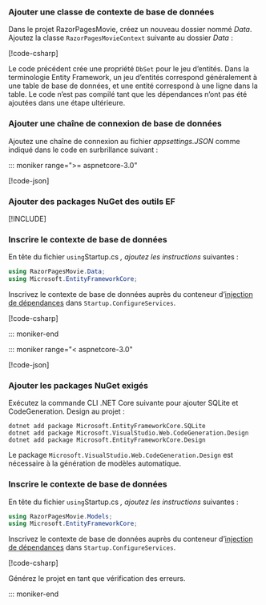 <a name="dc"></a>

### <a name="add-a-database-context-class"></a>Ajouter une classe de contexte de base de données

Dans le projet RazorPagesMovie, créez un nouveau dossier nommé *Data*. Ajoutez la classe `RazorPagesMovieContext` suivante au dossier *Data* :

[!code-csharp[](~/tutorials/razor-pages/razor-pages-start/sample/RazorPagesMovie30/Data/RazorPagesMovieContext.cs)]

Le code précédent crée une propriété `DbSet` pour le jeu d’entités. Dans la terminologie Entity Framework, un jeu d’entités correspond généralement à une table de base de données, et une entité correspond à une ligne dans la table. Le code n’est pas compilé tant que les dépendances n’ont pas été ajoutées dans une étape ultérieure.

<a name="cs"></a>

### <a name="add-a-database-connection-string"></a>Ajouter une chaîne de connexion de base de données

Ajoutez une chaîne de connexion au fichier *appsettings.JSON* comme indiqué dans le code en surbrillance suivant :

::: moniker range=">= aspnetcore-3.0"

[!code-json[](~/tutorials/razor-pages/razor-pages-start/sample/RazorPagesMovie30/appsettings_SQLite.json?highlight=10-12)]

### <a name="add-nuget-packages-and-ef-tools"></a>Ajouter des packages NuGet des outils EF

[!INCLUDE[](~/includes/add-EF-NuGet-SQLite-CLI.md)]

<a name="reg"></a>

### <a name="register-the-database-context"></a>Inscrire le contexte de base de données

En tête du fichier `using`Startup.cs *, ajoutez les instructions*  suivantes :

```csharp
using RazorPagesMovie.Data;
using Microsoft.EntityFrameworkCore;
```

Inscrivez le contexte de base de données auprès du conteneur d’[injection de dépendances](xref:fundamentals/dependency-injection) dans `Startup.ConfigureServices`.

[!code-csharp[](~/tutorials/razor-pages/razor-pages-start/sample/RazorPagesMovie30/Startup.cs?name=snippet_UseSqlite&highlight=11-12)]

::: moniker-end

::: moniker range="< aspnetcore-3.0"

[!code-json[](~/tutorials/razor-pages/razor-pages-start/sample/RazorPagesMovie/appsettings_SQLite.json?highlight=8-9)]

### <a name="add-required-nuget-packages"></a>Ajouter les packages NuGet exigés

Exécutez la commande CLI .NET Core suivante pour ajouter SQLite et CodeGeneration. Design au projet :

```dotnetcli
dotnet add package Microsoft.EntityFrameworkCore.SQLite
dotnet add package Microsoft.VisualStudio.Web.CodeGeneration.Design
dotnet add package Microsoft.EntityFrameworkCore.Design
```

Le package `Microsoft.VisualStudio.Web.CodeGeneration.Design` est nécessaire à la génération de modèles automatique.

<a name="reg"></a>

### <a name="register-the-database-context"></a>Inscrire le contexte de base de données

En tête du fichier `using`Startup.cs *, ajoutez les instructions*  suivantes :

```csharp
using RazorPagesMovie.Models;
using Microsoft.EntityFrameworkCore;
```

Inscrivez le contexte de base de données auprès du conteneur d’[injection de dépendances](xref:fundamentals/dependency-injection) dans `Startup.ConfigureServices`.

[!code-csharp[](~/tutorials/razor-pages/razor-pages-start/sample/RazorPagesMovie22/Startup.cs?name=snippet_UseSqlite&highlight=11-12)]

Générez le projet en tant que vérification des erreurs.

::: moniker-end
